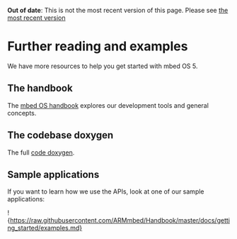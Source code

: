 <span class="warnings">**Out of date**: This is not the most recent version of this page. Please see [the most recent version](https://os.mbed.com/docs/latest/tutorials/index.html)</span>
# Further reading and examples

We have more resources to help you get started with mbed OS 5.

## The handbook

The [mbed OS handbook](https://docs.mbed.com/docs/mbed-os-handbook/) explores our development tools and general concepts.

## The codebase doxygen

The full [code doxygen](https://docs.mbed.com/docs/mbed-os-api/en/mbed-os-5.3/api/index.html).

## Sample applications

If you want to learn how we use the APIs, look at one of our sample applications:

!{https://raw.githubusercontent.com/ARMmbed/Handbook/master/docs/getting_started/examples.md}
